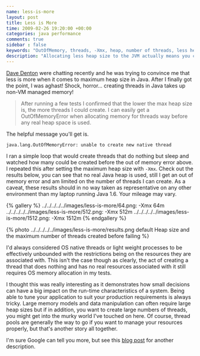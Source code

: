 ```yaml
---
name: less-is-more
layout: post
title: Less is More
time: 2009-02-26 19:20:00 +00:00
categories: java performance
comments: true
sidebar : false
keywords: "OutOfMemory, threads, -Xmx, heap, number of threads, less heap, more threads, unable to create new native thread"
description: "Allocating less heap size to the JVM actually means you can create more native threads. "
---
```


[Dave Denton](https://twitter.com/#!/tarkaTheRotter) were chatting recently and he was trying to convince me that less is more when it comes to maximum heap size in Java. After I finally got the point, I was aghast! Shock, horror... creating threads in Java takes up non-VM managed memory!

> After running a few tests I confirmed that the lower the max heap size is, the more threads I could create. I can easily get a OutOfMemoryError when allocating memory for threads way before any real heap space is used.

The helpful message you'll get is.


    java.lang.OutOfMemoryError: unable to create new native thread

<!-- more -->

I ran a simple loop that would create threads that do nothing but sleep and watched how many could be created before the out of memory error above. I repeated this after setting the maximum heap size with `-Xmx`. Check out the results below, you can see that no real Java heap is used, still I get an out of memory error and am limited on the number of threads I can create. As a caveat, these results should in no way taken as representative on any other environment than my laptop running Java 1.6. Your mileage may vary.

  
{% gallery %}
../../../../../images/less-is-more/64.png: -Xmx 64m
../../../../../images/less-is-more/512.png: -Xmx 512m
../../../../../images/less-is-more/1512.png: -Xmx 1512m
{% endgallery %}

{% photo ../../../../../images/less-is-more/results.png default Heap size and the maximum number of threads created before failing %}


I'd always considered OS native threads or light weight processes to be effectively unbounded with the restrictions being on the resources they are associated with. This isn't the case though as clearly, the act of creating a thread that does nothing and has no real resources associated with it still requires OS memory allocation in my tests.


I thought this was really interesting as it demonstrates how small decisions can have a big impact on the run-time characteristics of a system. Being able to tune your application to suit your production requirements is always tricky. Large memory models and data manipulation can often require large heap sizes but if in addition, you want to create large numbers of threads, you might get into the murky world I've touched on here. Of course, thread pools are generally the way to go if you want to manage your resources properly, but that's another story all together.

  
I'm sure Google can tell you more, but see this [blog post](http://www.egilh.com/blog/archive/2006/06/09/2811.aspx) for another
description.




